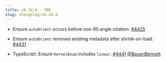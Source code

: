 ```yaml
---
title: v0.34.4 - TBD
slug: changelog/v0.34.4
---
```


* Ensure `autoOrient` occurs before non-90 angle rotation.
  [#4425](https://github.com/lovell/sharp/issues/4425)

* Ensure `autoOrient` removes existing metadata after shrink-on-load.
  [#4431](https://github.com/lovell/sharp/issues/4431)

* TypeScript: Ensure `KernelEnum` includes `linear`.
  [#4441](https://github.com/lovell/sharp/pull/4441)
  [@BayanBennett](https://github.com/BayanBennett)
